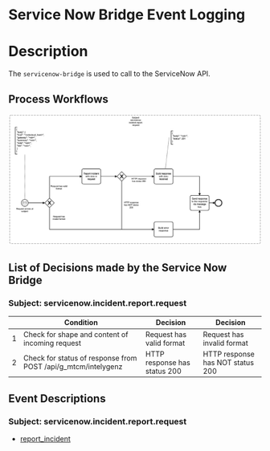 # Service Now Bridge Event Logging

# Description

The `servicenow-bridge` is used to call to the ServiceNow API.

## Process Workflows
![[](../../images/16-servicenow-bridge.png)](../../images/16-servicenow-bridge.png)

## List of Decisions made by the Service Now Bridge
### Subject: servicenow.incident.report.request
|     | Condition                                                     | Decision                     | Decision                         |
|-----|---------------------------------------------------------------|------------------------------|----------------------------------|
| 1   | Check for shape and content of incoming request               | Request has valid format     | Request has invalid format       |
| 2   | Check for status of response from POST /api/g_mtcm/intelygenz | HTTP response has status 200 | HTTP response has NOT status 200 |

## Event Descriptions
### Subject: servicenow.incident.report.request
* [report_incident](../services/servicenow-bridge/actions/report_incident.md)
